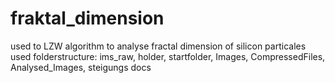 # fraktal_dimension
used to LZW algorithm to analyse fractal dimension of silicon particales
used folderstructure:
ims_raw, holder, startfolder, Images, CompressedFiles, Analysed_Images, steigungs docs 
